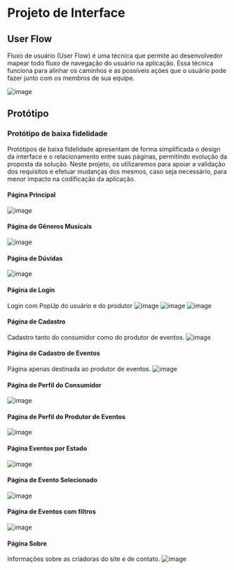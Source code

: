 
# Projeto de Interface

## User Flow

Fluxo de usuário (User Flow) é uma técnica que permite ao desenvolvedor mapear todo fluxo de navegação do usuário na aplicação. Essa técnica funciona para alinhar os caminhos e as possíveis ações que o usuário pode fazer junto com os membros de sua equipe.

![image](https://github.com/ICEI-PUC-Minas-PMV-ADS/PMV-ADS-2023-2-E1-ProjMapaDoUnderground/assets/99201779/8164f49e-3046-498d-b02d-0679630cac8b) 

## Protótipo
### Protótipo de baixa fidelidade

Protótipos de baixa fidelidade apresentam de forma simplificada o design da interface e o relacionamento entre suas páginas, permitindo evolução da proposta da solução. Neste projeto, os utilizaremos para apoiar a validação dos requisitos e efetuar mudanças dos mesmos, caso seja necessário, para menor impacto na codificação da aplicação.

#### Página Principal
![image](https://github.com/ICEI-PUC-Minas-PMV-ADS/PMV-ADS-2023-2-E1-ProjMapaDoUnderground/assets/145078490/d66acf94-21bc-4eb9-bae4-6db1af1b791c)

#### Página de Gêneros Musicais
![image](https://github.com/ICEI-PUC-Minas-PMV-ADS/PMV-ADS-2023-2-E1-ProjMapaDoUnderground/assets/145078490/9d0d31b7-6313-4964-a9d9-492c7e70dc8b)

#### Página de Dúvidas
![image](https://github.com/ICEI-PUC-Minas-PMV-ADS/PMV-ADS-2023-2-E1-ProjMapaDoUnderground/assets/145078490/dc9542d0-c844-4fd4-b9f3-b050a0c1177f)

#### Página de Login
Login com PopUp do usuário e do produtor
![image](https://github.com/ICEI-PUC-Minas-PMV-ADS/PMV-ADS-2023-2-E1-ProjMapaDoUnderground/assets/145078490/77ffc0eb-d3b9-40f8-a9e3-84ce57e705b0)
![image](https://github.com/ICEI-PUC-Minas-PMV-ADS/PMV-ADS-2023-2-E1-ProjMapaDoUnderground/assets/145078490/393bca89-decf-4fd6-ac8f-aae5806690b1)
![image](https://github.com/ICEI-PUC-Minas-PMV-ADS/PMV-ADS-2023-2-E1-ProjMapaDoUnderground/assets/145078490/e35de861-5eeb-483a-8046-1af3b24622b8)

#### Página de Cadastro
Cadastro tanto do consumidor como do produtor de eventos.
![image](https://github.com/ICEI-PUC-Minas-PMV-ADS/PMV-ADS-2023-2-E1-ProjMapaDoUnderground/assets/145078490/19606125-8ca2-4e8c-ab99-983489eca2d2)

#### Página de Cadastro de Eventos
Página apenas destinada ao produtor de eventos.
![image](https://github.com/ICEI-PUC-Minas-PMV-ADS/PMV-ADS-2023-2-E1-ProjMapaDoUnderground/assets/145078490/27a4e225-1145-4e52-b7dd-16623fa05e2b)

#### Página de Perfil do Consumidor
![image](https://github.com/ICEI-PUC-Minas-PMV-ADS/PMV-ADS-2023-2-E1-ProjMapaDoUnderground/assets/145078490/5d1d9e8b-140e-4b0a-bcdf-f6ecfe0527f1)

#### Página de Perfil do Produtor de Eventos
![image](https://github.com/ICEI-PUC-Minas-PMV-ADS/PMV-ADS-2023-2-E1-ProjMapaDoUnderground/assets/145078490/355f4886-6140-4f86-a379-f014e5a6f0b2)

#### Página Eventos por Estado
![image](https://github.com/ICEI-PUC-Minas-PMV-ADS/PMV-ADS-2023-2-E1-ProjMapaDoUnderground/assets/145078490/f5f7b8b9-f90e-4c2a-a729-611ff343892e)

#### Página de Evento Selecionado
![image](https://github.com/ICEI-PUC-Minas-PMV-ADS/PMV-ADS-2023-2-E1-ProjMapaDoUnderground/assets/145078490/e7735204-9266-430d-9fae-17b9ea06dfbc)

#### Página de Eventos com filtros
![image](https://github.com/ICEI-PUC-Minas-PMV-ADS/PMV-ADS-2023-2-E1-ProjMapaDoUnderground/assets/145078490/13834298-434b-4698-9619-0cdc3798f571)

#### Página Sobre
Informações sobre as criadoras do site e de contato.
![image](https://github.com/ICEI-PUC-Minas-PMV-ADS/PMV-ADS-2023-2-E1-ProjMapaDoUnderground/assets/145078490/7f794238-46b2-4909-bc12-e0f380f3ffd0)
